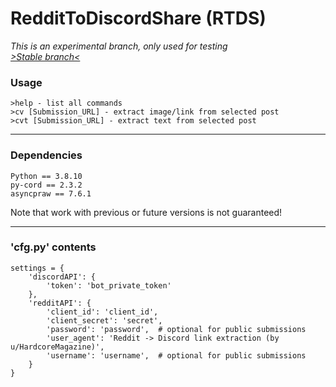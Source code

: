 # RedditToDiscordShare (RTDS)
*This is an experimental branch, only used for testing*  
*[>Stable branch<](https://github.com/HardcoreMagazine/RedditToDiscordShare/tree/master)*

### Usage
```
>help - list all commands
>cv [Submission_URL] - extract image/link from selected post  
>cvt [Submission_URL] - extract text from selected post  
```

---
### Dependencies
```
Python == 3.8.10
py-cord == 2.3.2
asyncpraw == 7.6.1
```
Note that work with previous or future versions is not guaranteed!

---
### 'cfg.py' contents
```
settings = {
    'discordAPI': {
        'token': 'bot_private_token'
    },
    'redditAPI': {
        'client_id': 'client_id',
        'client_secret': 'secret',
        'password': 'password',  # optional for public submissions
        'user_agent': 'Reddit -> Discord link extraction (by u/HardcoreMagazine)',
        'username': 'username',  # optional for public submissions
    }
}
```
